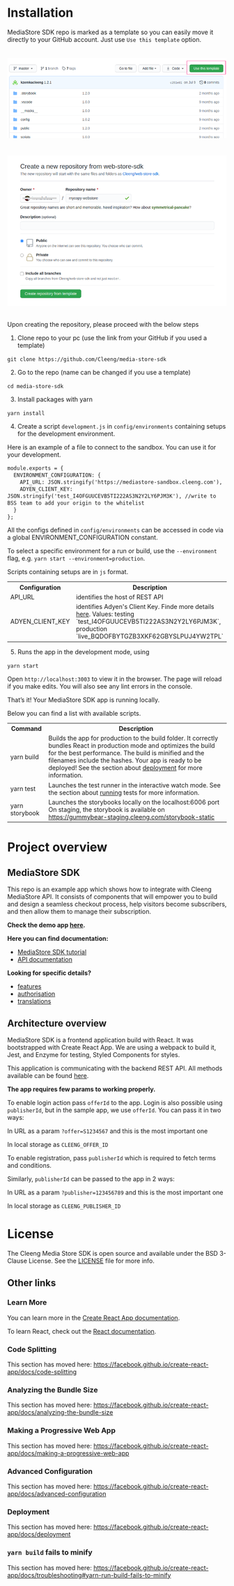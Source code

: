 # Installation

MediaStore SDK repo is marked as a template so you can easily move it directly to your GitHub account. Just use `Use this template` option.

<div style="display: flex; align-items: center; flex-direction: column">
  <img src="src/assets/images/readme/use_template.png" style="margin: 20px auto;" alt="Use template button"/>
  <img src="src/assets/images/readme/create_repo.png" style="margin: 20px auto;" alt="Create repo"/>
</div>

Upon creating the repository, please proceed with the below steps

1. Clone repo to your pc (use the link from your GitHub if you used a template)

`git clone https://github.com/Cleeng/media-store-sdk`

2. Go to the repo (name can be changed if you use a template)

`cd media-store-sdk`

3. Install packages with yarn

`yarn install`

4. Create a script `development.js` in `config/environments` containing setups for the development environment.

Here is an example of a file to connect to the sandbox. You can use it for your development.

```
module.exports = {
  ENVIRONMENT_CONFIGURATION: {
    API_URL: JSON.stringify('https://mediastore-sandbox.cleeng.com'),
    ADYEN_CLIENT_KEY: JSON.stringify('test_I4OFGUUCEVB5TI222AS3N2Y2LY6PJM3K'), //write to BSS team to add your origin to the whitelist
  }
};
```

All the configs defined in `config/environments` can be accessed in code via a global ENVIRONMENT_CONFIGURATION constant.

To select a specific environment for a run or build, use the `--environment` flag, e.g. `yarn start --environment=production`.

Scripts containing setups are in `js` format.

<table>
<tr>
    <th>Configuration</th>
    <th>Description</th>
</tr>
<tr><td>API_URL</td><td>identifies the host of REST API</td></tr>
<tr><td>ADYEN_CLIENT_KEY</td>
  <td>
    identifies Adyen's Client Key. Finde more details <a href="https://developers.apidoc.cleeng.com/docs/checkout-implementation#purchase-using-adyen">here</a>. Values:
    testing `test_I4OFGUUCEVB5TI222AS3N2Y2LY6PJM3K`,
    production `live_BQDOFBYTGZB3XKF62GBYSLPUJ4YW2TPL`
  </td></tr>
</table>

5. Runs the app in the development mode, using

`yarn start`

Open `http://localhost:3003` to view it in the browser. The page will reload if you make edits. You will also see any lint errors in the console.

That’s it! Your MediaStore SDK app is running locally.

Below you can find a list with available scripts.

<table>
<tr>
    <th>Command</th>
    <th>Description</th>
</tr>
<tr><td>yarn build</td>
<td>Builds the app for production to the build folder.
  It correctly bundles React in production mode and optimizes the build for the best performance.
  The build is minified and the filenames include the hashes.
  Your app is ready to be deployed!
  See the section about <a href="https://create-react-app.dev/docs/deployment/" target="_blank">deployment</a> for more information.
  </td></tr>
<tr><td>yarn test</td>
  <td>
   Launches the test runner in the interactive watch mode.
    See the section about <a href="https://create-react-app.dev/docs/running-tests/" target="_blank">running</a> tests for more information.
  </td></tr>
<tr><td>yarn storybook</td>
  <td>
  Launches the storybooks locally on the localhost:6006 port 
  On staging, the storybook is available on <a href="https://gummybear-staging.cleeng.com/storybook-static">https://gummybear-staging.cleeng.com/storybook-static</a>
  </td></tr>
</table>

# Project overview

## MediaStore SDK

This repo is an example app which shows how to integrate with Cleeng MediaStore API. It consists of components that will empower you to build and design a seamless checkout process, help visitors become subscribers, and then allow them to manage their subscription.

**Check the demo app [here](https://mediastoresdk-demo.cleeng.com/login?offer=S817681481_PL&publisher=933103327).**

**Here you can find documentation:**

- [MediaStore SDK tutorial](https://developers.apidoc.cleeng.com/docs/what-is-mediastore-sdk)
- [API documentation](https://developers.apidoc.cleeng.com/reference/getting-started)

**Looking for specific details?**

- [features](https://developers.apidoc.cleeng.com/docs/what-is-mediastore-sdk#features)
- [authorisation](https://developers.apidoc.cleeng.com/docs/what-is-mediastore-sdk#authorisation)
- [translations](https://developers.apidoc.cleeng.com/docs/what-is-mediastore-sdk#translation)

## Architecture overview

MediaStore SDK is a frontend application build with React. It was bootstrapped with Create React App. We are using a webpack to build it, Jest, and Enzyme for testing, Styled Components for styles.

This application is communicating with the backend REST API. All methods available can be found [here](https://developers.apidoc.cleeng.com/reference/getting-started).

<b>The app requires few params to working properly. </b>

To enable login action pass `offerId` to the app. Login is also possible using `publisherId`, but in the sample app, we use `offerId`. You can pass it in two ways:

In URL as a param `?offer=S1234567` and this is the most important one

In local storage as `CLEENG_OFFER_ID`

To enable registration, pass `publisherId` which is required to fetch terms and conditions.

Similarly, `publisherId` can be passed to the app in 2 ways:

In URL as a param `?publisher=123456789` and this is the most important one

In local storage as `CLEENG_PUBLISHER_ID`

# License

The Cleeng Media Store SDK is open source and available under the BSD 3-Clause License. See the [LICENSE](LICENSE.md) file for more info.

## Other links

### Learn More

You can learn more in the [Create React App documentation](https://facebook.github.io/create-react-app/docs/getting-started).

To learn React, check out the [React documentation](https://reactjs.org/).

### Code Splitting

This section has moved here: https://facebook.github.io/create-react-app/docs/code-splitting

### Analyzing the Bundle Size

This section has moved here: https://facebook.github.io/create-react-app/docs/analyzing-the-bundle-size

### Making a Progressive Web App

This section has moved here: https://facebook.github.io/create-react-app/docs/making-a-progressive-web-app

### Advanced Configuration

This section has moved here: https://facebook.github.io/create-react-app/docs/advanced-configuration

### Deployment

This section has moved here: https://facebook.github.io/create-react-app/docs/deployment

### `yarn build` fails to minify

This section has moved here: https://facebook.github.io/create-react-app/docs/troubleshooting#yarn-run-build-fails-to-minify
